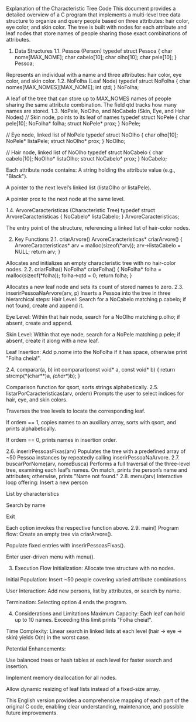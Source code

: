 Explanation of the Characteristic Tree Code
This document provides a detailed overview of a C program that implements a multi-level tree data structure to organize and query people based on three attributes: hair color, eye color, and skin color. The tree is built with nodes for each attribute and leaf nodes that store names of people sharing those exact combinations of attributes.

1. Data Structures
1.1. Pessoa (Person)
typedef struct Pessoa {
    char nome[MAX_NOME];
    char cabelo[10];
    char olho[10];
    char pele[10];
} Pessoa;

Represents an individual with a name and three attributes: hair color, eye color, and skin color.
1.2. NoFolha (Leaf Node)
typedef struct NoFolha {
    char nomes[MAX_NOMES][MAX_NOME];
    int qtd;
} NoFolha;

A leaf of the tree that can store up to MAX_NOMES names of people sharing the same attribute combination. The field qtd tracks how many names are stored.
1.3. NoPele, NoOlho, and NoCabelo (Skin, Eye, and Hair Nodes)
// Skin node, points to its leaf of names
typedef struct NoPele {
    char pele[10];
    NoFolha* folha;
    struct NoPele* prox;
} NoPele;

// Eye node, linked list of NoPele
typedef struct NoOlho {
    char olho[10];
    NoPele* listaPele;
    struct NoOlho* prox;
} NoOlho;

// Hair node, linked list of NoOlho
typedef struct NoCabelo {
    char cabelo[10];
    NoOlho* listaOlho;
    struct NoCabelo* prox;
} NoCabelo;

Each attribute node contains:
A string holding the attribute value (e.g., "Black").

A pointer to the next level’s linked list (listaOlho or listaPele).

A pointer prox to the next node at the same level.

1.4. ArvoreCaracteristicas (Characteristic Tree)
typedef struct ArvoreCaracteristicas {
    NoCabelo* listaCabelo;
} ArvoreCaracteristicas;

The entry point of the structure, referencing a linked list of hair-color nodes.

2. Key Functions
2.1. criarArvore()
ArvoreCaracteristicas* criarArvore() {
    ArvoreCaracteristicas* arv = malloc(sizeof(*arv));
    arv->listaCabelo = NULL;
    return arv;
}

Allocates and initializes an empty characteristic tree with no hair-color nodes.
2.2. criarFolha()
NoFolha* criarFolha() {
    NoFolha* folha = malloc(sizeof(*folha));
    folha->qtd = 0;
    return folha;
}

Allocates a new leaf node and sets its count of stored names to zero.
2.3. inserirPessoaNaArvore(arv, p)
Inserts a Pessoa into the tree in three hierarchical steps:
Hair Level: Search for a NoCabelo matching p.cabelo; if not found, create and append it.

Eye Level: Within that hair node, search for a NoOlho matching p.olho; if absent, create and append.

Skin Level: Within that eye node, search for a NoPele matching p.pele; if absent, create it along with a new leaf.

Leaf Insertion: Add p.nome into the NoFolha if it has space, otherwise print "Folha cheia!".

2.4. comparar(a, b)
int comparar(const void* a, const void* b) {
    return strcmp(*(char**)a, *(char**)b);
}

Comparison function for qsort, sorts strings alphabetically.
2.5. listarPorCaracteristicas(arv, ordem)
Prompts the user to select indices for hair, eye, and skin colors.

Traverses the tree levels to locate the corresponding leaf.

If ordem == 1, copies names to an auxiliary array, sorts with qsort, and prints alphabetically.

If ordem == 0, prints names in insertion order.

2.6. inserirPessoasFixas(arv)
Populates the tree with a predefined array of ~50 Pessoa instances by repeatedly calling inserirPessoaNaArvore.
2.7. buscarPorNome(arv, nomeBusca)
Performs a full traversal of the three-level tree, examining each leaf’s names. On match, prints the person’s name and attributes; otherwise, prints "Name not found."
2.8. menu(arv)
Interactive loop offering:
Insert a new person

List by characteristics

Search by name

Exit

Each option invokes the respective function above.
2.9. main()
Program flow:
Create an empty tree via criarArvore().

Populate fixed entries with inserirPessoasFixas().

Enter user-driven menu with menu().


3. Execution Flow
Initialization: Allocate tree structure with no nodes.

Initial Population: Insert ~50 people covering varied attribute combinations.

User Interaction: Add new persons, list by attributes, or search by name.

Termination: Selecting option 4 ends the program.


4. Considerations and Limitations
Maximum Capacity: Each leaf can hold up to 10 names. Exceeding this limit prints "Folha cheia!".

Time Complexity: Linear search in linked lists at each level (hair → eye → skin) yields O(n) in the worst case.

Potential Enhancements:

Use balanced trees or hash tables at each level for faster search and insertion.

Implement memory deallocation for all nodes.

Allow dynamic resizing of leaf lists instead of a fixed-size array.


This English version provides a comprehensive mapping of each part of the original C code, enabling clear understanding, maintenance, and possible future improvements.
